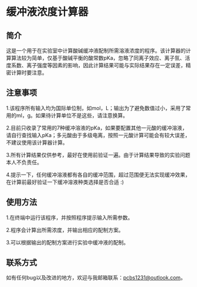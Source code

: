# 缓冲液浓度计算器
## 简介
这是一个用于在实验室中计算酸碱缓冲液配制所需溶液浓度的程序。该计算器的计算算法较为简单，仅基于酸碱平衡的酸常数pKa，忽略了同离子效应、离子氛、活度系数、离子强度等因素的影响，因此计算结果可能与实际结果存在一定误差，精密计算时要注意。

## 注意事项
1.该程序所有输入均为国际单位制，如mol，L；输出为了避免数值过小，采用了常用的ml，g。如果待计算单位不是这些，请注意换算。

2.目前只收录了常用的7种缓冲溶液的pKa，如果要配置其他一元酸的缓冲溶液，请自行查找输入pKa；多元酸由于多级电离，按照一元酸计算可能会有较大误差，不建议使用该计算器计算。

3.所有计算结果仅供参考，最好在使用前验证一遍。由于计算结果导致的实验问题本人不负责任。

4.提示一下，任何缓冲溶液都有各自的缓冲范围，超过范围便无法实现缓冲效果，在计算前最好验证一下缓冲溶液种类选择是否合适 :)

## 使用方法
1.在终端中运行该程序，并按照程序提示输入所需参数。

2.程序会计算出所需浓度，并输出相应的配制方案。

3.可以根据输出的配制方案进行实验中缓冲液的配制。

## 联系方式
如有任何bug以及改进的地方，欢迎与我邮箱联系：pcbs1231@outlook.com。

